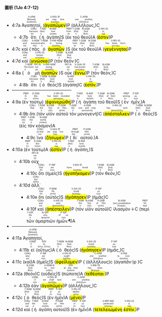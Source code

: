 #### 圖析 (1Jo 4:7-12)


- 4:7a <RUBY><ruby><ruby>Ἀγαπητοί,<rt>ἀγαπητός</rt></ruby><rt>Beloved,</rt></ruby><rt>A-VPM</rt></RUBY> (<RUBY><ruby><ruby><mark class='verb'>ἀγαπῶμεν</mark><rt>ἀγαπάω</rt></ruby><rt>we may love</rt></ruby><rt>V-PAS-1P</rt></RUBY>)P (<RUBY><ruby><ruby>ἀλλήλους,<rt>ἀλλήλων</rt></ruby><rt>one another,</rt></ruby><rt>C-APM</rt></RUBY>)C
	- 4:7b <RUBY><ruby><ruby>ὅτι<rt>ὅτι</rt></ruby><rt>because</rt></ruby><rt>CONJ</rt></RUBY> (<RUBY><ruby><ruby>ἡ<rt>ὁ</rt></ruby><rt>[the]</rt></ruby><rt>T-NSF</rt></RUBY> <RUBY><ruby><ruby>ἀγάπη<rt>ἀγάπη</rt></ruby><rt>love</rt></ruby><rt>N-NSF</rt></RUBY>)S (<RUBY><ruby><ruby>ἐκ<rt>ἐκ</rt></ruby><rt>from</rt></ruby><rt>PREP</rt></RUBY> <RUBY><ruby><ruby>τοῦ<rt>ὁ</rt></ruby><rt>[the]</rt></ruby><rt>T-GSM</rt></RUBY> <RUBY><ruby><ruby>θεοῦ<rt>θεός</rt></ruby><rt>God</rt></ruby><rt>N-GSM</rt></RUBY>)A (<RUBY><ruby><ruby><mark class='verb'>ἐστιν</mark><rt>εἰμί</rt></ruby><rt>is;</rt></ruby><rt>V-PAI-3S</rt></RUBY>)P 
- 4:7c <RUBY><ruby><ruby>καὶ<rt>καί</rt></ruby><rt>and</rt></ruby><rt>CONJ</rt></RUBY> {<RUBY><ruby><ruby>πᾶς<rt>πᾶς</rt></ruby><rt>everyone</rt></ruby><rt>A-NSM</rt></RUBY> <RUBY><ruby><ruby>ὁ<rt>ὁ</rt></ruby><rt>who</rt></ruby><rt>T-NSM</rt></RUBY> <RUBY><ruby><ruby><mark class='ptc'>ἀγαπῶν</mark><rt>ἀγαπάω</rt></ruby><rt>is loving,</rt></ruby><rt>V-PAP-NSM</rt></RUBY> }S (<RUBY><ruby><ruby>ἐκ<rt>ἐκ</rt></ruby><rt>from</rt></ruby><rt>PREP</rt></RUBY> <RUBY><ruby><ruby>τοῦ<rt>ὁ</rt></ruby><rt>[the]</rt></ruby><rt>T-GSM</rt></RUBY> <RUBY><ruby><ruby>θεοῦ<rt>θεός</rt></ruby><rt>God</rt></ruby><rt>N-GSM</rt></RUBY>)A (<RUBY><ruby><ruby><mark class='verb'>γεγέννηται</mark><rt>γεννάω</rt></ruby><rt>has been born,</rt></ruby><rt>V-RPI-3S</rt></RUBY>)P 
- 4:7d <RUBY><ruby><ruby>καὶ<rt>καί</rt></ruby><rt>and</rt></ruby><rt>CONJ</rt></RUBY> (<RUBY><ruby><ruby><mark class='verb'>γινώσκει</mark><rt>γινώσκω</rt></ruby><rt>knows</rt></ruby><rt>V-PAI-3S</rt></RUBY>)P (<RUBY><ruby><ruby>τὸν<rt>ὁ</rt></ruby><rt>[the]</rt></ruby><rt>T-ASM</rt></RUBY> <RUBY><ruby><ruby>θεόν·<rt>θεός</rt></ruby><rt>God.</rt></ruby><rt>N-ASM</rt></RUBY>)C
- 4:8a {<RUBY><ruby><ruby>ὁ<rt>ὁ</rt></ruby><rt>The [one]</rt></ruby><rt>T-NSM</rt></RUBY> <RUBY><ruby><ruby>μὴ<rt>μή</rt></ruby><rt>not</rt></ruby><rt>PRT-N</rt></RUBY> <RUBY><ruby><ruby><mark class='ptc'>ἀγαπῶν</mark><rt>ἀγαπάω</rt></ruby><rt>loving,</rt></ruby><rt>V-PAP-NSM</rt></RUBY> }S <RUBY><ruby><ruby>οὐκ<rt>οὐ</rt></ruby><rt>not</rt></ruby><rt>PRT-N</rt></RUBY> (<RUBY><ruby><ruby><mark class='verb'>ἔγνω</mark><rt>γινώσκω</rt></ruby><rt>has known</rt></ruby><rt>V-2AAI-3S</rt></RUBY>)P (<RUBY><ruby><ruby>τὸν<rt>ὁ</rt></ruby><rt>[the]</rt></ruby><rt>T-ASM</rt></RUBY> <RUBY><ruby><ruby>θεόν,<rt>θεός</rt></ruby><rt>God,</rt></ruby><rt>N-ASM</rt></RUBY>)C 
	- 4:8b <RUBY><ruby><ruby>ὅτι<rt>ὅτι</rt></ruby><rt>because</rt></ruby><rt>CONJ</rt></RUBY> (<RUBY><ruby><ruby>ὁ<rt>ὁ</rt></ruby><rt>[the]</rt></ruby><rt>T-NSM</rt></RUBY> <RUBY><ruby><ruby>θεὸς<rt>θεός</rt></ruby><rt>God</rt></ruby><rt>N-NSM</rt></RUBY>)S (<RUBY><ruby><ruby>ἀγάπη<rt>ἀγάπη</rt></ruby><rt>love</rt></ruby><rt>N-NSF</rt></RUBY>)C (<RUBY><ruby><ruby><mark class='verb'>ἐστίν.</mark><rt>εἰμί</rt></ruby><rt>is.</rt></ruby><rt>V-PAI-3S</rt></RUBY>)P 
- ——————————————
- 4:9a (<RUBY><ruby><ruby>ἐν<rt>ἐν</rt></ruby><rt>In</rt></ruby><rt>PREP</rt></RUBY> <RUBY><ruby><ruby>τούτῳ<rt>οὗτος</rt></ruby><rt>this</rt></ruby><rt>D-DSN</rt></RUBY>) (<RUBY><ruby><ruby><mark class='verb'>ἐφανερώθη</mark><rt>φανερόω</rt></ruby><rt>has been revealed</rt></ruby><rt>V-API-3S</rt></RUBY>)P (<RUBY><ruby><ruby>ἡ<rt>ὁ</rt></ruby><rt>the</rt></ruby><rt>T-NSF</rt></RUBY> <RUBY><ruby><ruby>ἀγάπη<rt>ἀγάπη</rt></ruby><rt>love</rt></ruby><rt>N-NSF</rt></RUBY> <RUBY><ruby><ruby>τοῦ<rt>ὁ</rt></ruby><rt>[the]</rt></ruby><rt>T-GSM</rt></RUBY> <RUBY><ruby><ruby>θεοῦ<rt>θεός</rt></ruby><rt>of God</rt></ruby><rt>N-GSM</rt></RUBY>)S (<RUBY><ruby><ruby>ἐν<rt>ἐν</rt></ruby><rt>among</rt></ruby><rt>PREP</rt></RUBY> <RUBY><ruby><ruby>ἡμῖν,<rt>ἐγώ</rt></ruby><rt>us,</rt></ruby><rt>P-1DP</rt></RUBY>)A
	- 4:9b <RUBY><ruby><ruby>ὅτι<rt></rt></ruby><rt>that</rt></ruby><rt>CONJ</rt></RUBY> (<RUBY><ruby><ruby>τὸν<rt>ὁ</rt></ruby><rt>the</rt></ruby><rt>T-ASM</rt></RUBY> <RUBY><ruby><ruby>υἱὸν<rt>υἱός</rt></ruby><rt>Son</rt></ruby><rt>N-ASM</rt></RUBY> <RUBY><ruby><ruby>αὐτοῦ<rt>αὐτός</rt></ruby><rt>of Him,</rt></ruby><rt>P-GSM</rt></RUBY> <RUBY><ruby><ruby>τὸν<rt>ὁ</rt></ruby><rt>the</rt></ruby><rt>T-ASM</rt></RUBY> <RUBY><ruby><ruby>μονογενῆ<rt>μονογενής</rt></ruby><rt>one and only,</rt></ruby><rt>A-ASM</rt></RUBY>)C (<RUBY><ruby><ruby><mark class='verb'>ἀπέσταλκεν</mark><rt>ἀποστέλλω</rt></ruby><rt>has sent</rt></ruby><rt>V-RAI-3S</rt></RUBY>)P (<RUBY><ruby><ruby>ὁ<rt>ὁ</rt></ruby><rt>[the]</rt></ruby><rt>T-NSM</rt></RUBY> <RUBY><ruby><ruby>θεὸς<rt>θεός</rt></ruby><rt>God</rt></ruby><rt>N-NSM</rt></RUBY>)S (<RUBY><ruby><ruby>εἰς<rt>εἰς</rt></ruby><rt>into</rt></ruby><rt>PREP</rt></RUBY> <RUBY><ruby><ruby>τὸν<rt>ὁ</rt></ruby><rt>the</rt></ruby><rt>T-ASM</rt></RUBY> <RUBY><ruby><ruby>κόσμον<rt>κόσμος</rt></ruby><rt>world,</rt></ruby><rt>N-ASM</rt></RUBY>)A 
		- 4:9c <RUBY><ruby><ruby>ἵνα<rt>ἵνα</rt></ruby><rt>so that</rt></ruby><rt>CONJ</rt></RUBY> (<RUBY><ruby><ruby><mark class='verb'>ζήσωμεν</mark><rt>ζάω</rt></ruby><rt>we may live</rt></ruby><rt>V-AAS-1P</rt></RUBY>)P (<RUBY><ruby><ruby>δι᾽<rt>διά</rt></ruby><rt>through</rt></ruby><rt>PREP</rt></RUBY> <RUBY><ruby><ruby>αὐτοῦ.<rt>αὐτός</rt></ruby><rt>Him.</rt></ruby><rt>P-GSM</rt></RUBY>)A
- 4:10a (<RUBY><ruby><ruby>ἐν<rt>ἐν</rt></ruby><rt>In</rt></ruby><rt>PREP</rt></RUBY> <RUBY><ruby><ruby>τούτῳ<rt>οὗτος</rt></ruby><rt>this</rt></ruby><rt>D-DSN</rt></RUBY>)A (<RUBY><ruby><ruby><mark class='verb'>ἐστὶν</mark><rt>εἰμί</rt></ruby><rt>is</rt></ruby><rt>V-PAI-3S</rt></RUBY>)P (<RUBY><ruby><ruby>ἡ<rt>ὁ</rt></ruby><rt>[the]</rt></ruby><rt>T-NSF</rt></RUBY> <RUBY><ruby><ruby>ἀγάπη,<rt>ἀγάπη</rt></ruby><rt>love,</rt></ruby><rt>N-NSF</rt></RUBY>)S 
	- 4:10b <RUBY><ruby><ruby>οὐχ<rt>οὐ</rt></ruby><rt>not</rt></ruby><rt>PRT-N</rt></RUBY> 
		- 4:10c <RUBY><ruby><ruby>ὅτι<rt>ὅτι</rt></ruby><rt>that</rt></ruby><rt>CONJ</rt></RUBY> (<RUBY><ruby><ruby>ἡμεῖς<rt>ἐγώ</rt></ruby><rt>we</rt></ruby><rt>P-1NP</rt></RUBY>)S (<RUBY><ruby><ruby><mark class='verb'>ἠγαπήκαμεν</mark><rt>ἀγαπάω</rt></ruby><rt>have loved</rt></ruby><rt>V-RAI-1P</rt></RUBY>)P (<RUBY><ruby><ruby>τὸν<rt>ὁ</rt></ruby><rt>[the]</rt></ruby><rt>T-ASM</rt></RUBY> <RUBY><ruby><ruby>θεόν,<rt>θεός</rt></ruby><rt>God,</rt></ruby><rt>N-ASM</rt></RUBY>)C 
	- 4:10d <RUBY><ruby><ruby>ἀλλ᾽<rt>ἀλλά</rt></ruby><rt>but</rt></ruby><rt>CONJ</rt></RUBY> 
		- 4:10e <RUBY><ruby><ruby>ὅτι<rt>ὅτι</rt></ruby><rt>that</rt></ruby><rt>CONJ</rt></RUBY> (<RUBY><ruby><ruby>αὐτὸς<rt>αὐτός</rt></ruby><rt>He</rt></ruby><rt>P-NSM</rt></RUBY>)S (<RUBY><ruby><ruby><mark class='verb'>ἠγάπησεν</mark><rt>ἀγαπάω</rt></ruby><rt>loved</rt></ruby><rt>V-AAI-3S</rt></RUBY>)P (<RUBY><ruby><ruby>ἡμᾶς<rt>ἐγώ</rt></ruby><rt>us</rt></ruby><rt>P-1AP</rt></RUBY>)C
		- 4:10f <RUBY><ruby><ruby>καὶ<rt>καί</rt></ruby><rt>and</rt></ruby><rt>CONJ</rt></RUBY> (<RUBY><ruby><ruby><mark class='verb'>ἀπέστειλεν</mark><rt>ἀποστέλλω</rt></ruby><rt>sent</rt></ruby><rt>V-AAI-3S</rt></RUBY>)P (<RUBY><ruby><ruby>τὸν<rt>ὁ</rt></ruby><rt>the</rt></ruby><rt>T-ASM</rt></RUBY> <RUBY><ruby><ruby>υἱὸν<rt>υἱός</rt></ruby><rt>Son</rt></ruby><rt>N-ASM</rt></RUBY> <RUBY><ruby><ruby>αὐτοῦ<rt>αὐτός</rt></ruby><rt>of Him</rt></ruby><rt>P-GSM</rt></RUBY>)C <RUBY><ruby><ruby>ἱλασμὸν<rt>ἱλασμός</rt></ruby><rt>[as] a propitiation</rt></ruby><rt>N-ASM</rt></RUBY>＋C (<RUBY><ruby><ruby>περὶ<rt>περί</rt></ruby><rt>for</rt></ruby><rt>PREP</rt></RUBY> <RUBY><ruby><ruby>τῶν<rt>ὁ</rt></ruby><rt>the</rt></ruby><rt>T-GPF</rt></RUBY> <RUBY><ruby><ruby>ἁμαρτιῶν<rt>ἁμαρτία</rt></ruby><rt>sins</rt></ruby><rt>N-GPF</rt></RUBY> <RUBY><ruby><ruby>ἡμῶν.¶<rt>ἐγώ</rt></ruby><rt>of us.</rt></ruby><rt>P-1GP</rt></RUBY>)A
- ——————————————
- 4:11a <RUBY><ruby><ruby>Ἀγαπητοί,<rt>ἀγαπητός</rt></ruby><rt>Beloved,</rt></ruby><rt>A-VPM</rt></RUBY> 
	- 4:11b <RUBY><ruby><ruby>εἰ<rt>εἰ</rt></ruby><rt>if</rt></ruby><rt>COND</rt></RUBY> (<RUBY><ruby><ruby>οὕτως<rt>οὕτω, οὕτως</rt></ruby><rt>so</rt></ruby><rt>ADV</rt></RUBY>)A (<RUBY><ruby><ruby>ὁ<rt>ὁ</rt></ruby><rt>[the]</rt></ruby><rt>T-NSM</rt></RUBY> <RUBY><ruby><ruby>θεὸς<rt>θεός</rt></ruby><rt>God</rt></ruby><rt>N-NSM</rt></RUBY>)S (<RUBY><ruby><ruby><mark class='verb'>ἠγάπησεν</mark><rt>ἀγαπάω</rt></ruby><rt>loved</rt></ruby><rt>V-AAI-3S</rt></RUBY>)P (<RUBY><ruby><ruby>ἡμᾶς,<rt>ἐγώ</rt></ruby><rt>us,</rt></ruby><rt>P-1AP</rt></RUBY>)C
- 4:11c (<RUBY><ruby><ruby>καὶ<rt>καί</rt></ruby><rt>also</rt></ruby><rt>CONJ</rt></RUBY>)A (<RUBY><ruby><ruby>ἡμεῖς<rt>ἐγώ</rt></ruby><rt>we</rt></ruby><rt>P-1NP</rt></RUBY>)S (<RUBY><ruby><ruby><mark class='verb'>ὀφείλομεν</mark><rt>ὀφείλω</rt></ruby><rt>ought</rt></ruby><rt>V-PAI-1P</rt></RUBY>)P { (<RUBY><ruby><ruby>ἀλλήλους<rt>ἀλλήλων</rt></ruby><rt>one another</rt></ruby><rt>C-APM</rt></RUBY>)c (<RUBY><ruby><ruby><em>ἀγαπᾶν·</em><rt>ἀγαπάω</rt></ruby><rt>to love.</rt></ruby><rt>V-PAN</rt></RUBY>)p }C
- 4:12a (<RUBY><ruby><ruby>θεὸν<rt>θεός</rt></ruby><rt>God</rt></ruby><rt>N-ASM</rt></RUBY>)C (<RUBY><ruby><ruby>οὐδεὶς<rt>οὐδείς</rt></ruby><rt>no one</rt></ruby><rt>A-NSM-N</rt></RUBY>)S (<RUBY><ruby><ruby>πώποτε<rt>πώποτε</rt></ruby><rt>at any time</rt></ruby><rt>ADV</rt></RUBY>)A (<RUBY><ruby><ruby><mark class='verb'>τεθέαται·</mark><rt>θεάομαι</rt></ruby><rt>has seen;</rt></ruby><rt>V-RNI-3S</rt></RUBY>)P 
	- 4:12b <RUBY><ruby><ruby>ἐὰν<rt>ἐάν</rt></ruby><rt>if</rt></ruby><rt>COND</rt></RUBY> (<RUBY><ruby><ruby><mark class='verb'>ἀγαπῶμεν</mark><rt>ἀγαπάω</rt></ruby><rt>we shall love</rt></ruby><rt>V-PAS-1P</rt></RUBY>)P (<RUBY><ruby><ruby>ἀλλήλους,<rt>ἀλλήλων</rt></ruby><rt>one another,</rt></ruby><rt>C-APM</rt></RUBY>)C 
- 4:12c (<RUBY><ruby><ruby>ὁ<rt>ὁ</rt></ruby><rt>[the]</rt></ruby><rt>T-NSM</rt></RUBY> <RUBY><ruby><ruby>θεὸς<rt>θεός</rt></ruby><rt>God</rt></ruby><rt>N-NSM</rt></RUBY>)S (<RUBY><ruby><ruby>ἐν<rt>ἐν</rt></ruby><rt>in</rt></ruby><rt>PREP</rt></RUBY> <RUBY><ruby><ruby>ἡμῖν<rt>ἐγώ</rt></ruby><rt>us</rt></ruby><rt>P-1DP</rt></RUBY>)A (<RUBY><ruby><ruby><mark class='verb'>μένει</mark><rt>μένω</rt></ruby><rt>abides</rt></ruby><rt>V-PAI-3S</rt></RUBY>)P 
- 4:12d <RUBY><ruby><ruby>καὶ<rt>καί</rt></ruby><rt>and</rt></ruby><rt>CONJ</rt></RUBY> (<RUBY><ruby><ruby>ἡ<rt>ὁ</rt></ruby><rt>the</rt></ruby><rt>T-NSF</rt></RUBY> <RUBY><ruby><ruby>ἀγάπη<rt>ἀγάπη</rt></ruby><rt>love</rt></ruby><rt>N-NSF</rt></RUBY> <RUBY><ruby><ruby>αὐτοῦ<rt>αὐτός</rt></ruby><rt>of Him</rt></ruby><rt>P-GSM</rt></RUBY>)S (<RUBY><ruby><ruby>ἐν<rt>ἐν</rt></ruby><rt>in</rt></ruby><rt>PREP</rt></RUBY> <RUBY><ruby><ruby>ἡμῖν<rt>ἐγώ</rt></ruby><rt>us</rt></ruby><rt>P-1DP</rt></RUBY>)A (<RUBY><ruby><ruby><mark class='ptc'>τετελειωμένη</mark><rt>τελειόω</rt></ruby><rt>perfected</rt></ruby><rt>V-RPP-NSF</rt></RUBY> <RUBY><ruby><ruby><mark class='verb'>ἐστίν.</mark><rt>εἰμί</rt></ruby><rt>is.</rt></ruby><rt>V-PAI-3S</rt></RUBY>)P

